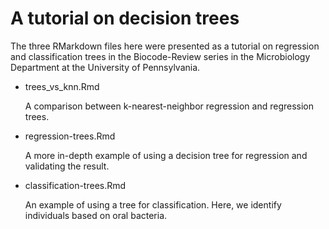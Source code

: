 # A tutorial on decision trees

The three RMarkdown files here were presented as a tutorial on regression and classification trees in the Biocode-Review series in the Microbiology Department at the University of Pennsylvania.

* trees_vs_knn.Rmd

  A comparison between k-nearest-neighbor regression and regression trees.

* regression-trees.Rmd

  A more in-depth example of using a decision tree for regression and validating the result.

* classification-trees.Rmd

  An example of using a tree for classification. Here, we identify individuals based on oral bacteria.
